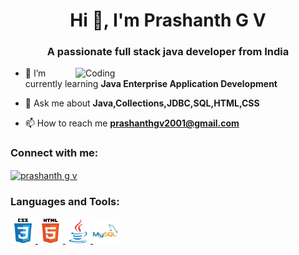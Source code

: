 
<h1 align="center">Hi 👋, I'm Prashanth G V</h1>
<h3 align="center">A passionate full stack java developer from India</h3>
<img align="right"  alt="Coding" width="400"  src="https://visme.co/blog/wp-content/uploads/2019/10/animated-presentation-software-header.gif">

- 🌱 I’m currently learning **Java Enterprise Application Development**

- 💬 Ask me about **Java,Collections,JDBC,SQL,HTML,CSS**

- 📫 How to reach me **prashanthgv2001@gmail.com**

<h3 align="left">Connect with me:</h3>
<p align="left">
<a href="https://linkedin.com/in/prashanth g v" target="blank"><img align="center" src="https://raw.githubusercontent.com/rahuldkjain/github-profile-readme-generator/master/src/images/icons/Social/linked-in-alt.svg" alt="prashanth g v" height="30" width="40" /></a>
</p>

<h3 align="left">Languages and Tools:</h3>
<p align="left"> <a href="https://www.w3schools.com/css/" target="_blank" rel="noreferrer"> 
<img src="https://raw.githubusercontent.com/devicons/devicon/master/icons/css3/css3-original-wordmark.svg" alt="css3" width="40" height="40"/> </a>
 <a href="https://www.w3.org/html/" target="_blank" rel="noreferrer"> 
 <img src="https://raw.githubusercontent.com/devicons/devicon/master/icons/html5/html5-original-wordmark.svg" alt="html5" width="40" height="40"/>
 </a> <a href="https://www.java.com" target="_blank" rel="noreferrer"> 
 <img src="https://raw.githubusercontent.com/devicons/devicon/master/icons/java/java-original.svg" alt="java" width="40" height="40"/> </a> 
 <a href="https://www.mysql.com/" target="_blank" rel="noreferrer">
 <img src="https://raw.githubusercontent.com/devicons/devicon/master/icons/mysql/mysql-original-wordmark.svg" alt="mysql" width="40" height="40"/> </a> </p>

